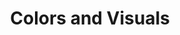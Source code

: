 ---
title: Colors and Visuals
layout: docs
description: General guidelines for data visualization
group: data-visualization
toc: true
toc-flavors: false
colors:
- primary
- success
- warning
- danger
---